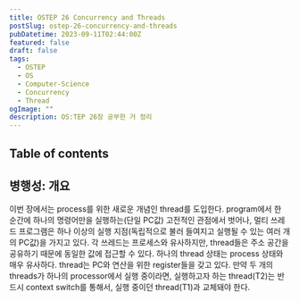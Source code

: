 ```yaml
---
title: OSTEP 26 Concurrency and Threads
postSlug: ostep-26-concurrency-and-threads
pubDatetime: 2023-09-11T02:44:00Z
featured: false
draft: false
tags:
  - OSTEP
  - OS
  - Computer-Science
  - Concurrency
  - Thread
ogImage: ""
description: OS:TEP 26장 공부한 거 정리
---
```


## Table of contents

## 병행성: 개요

이번 장에서는 process를 위한 새로운 개념인 thread를 도입한다.
program에서 한 순간에 하나의 명령어만을 실행하는(단일 PC값) 고전적인 관점에서 벗어나, 멀티 쓰레드 프로그램은 하나 이상의 실행 지점(독립적으로 불러 들여지고 실행될 수 있는 여러 개의 PC값)을 가지고 있다.
각 쓰레드는 프로세스와 유사하지만, thread들은 주소 공간을 공유하기 때문에 동일한 값에 접근할 수 있다.
하나의 thread 상태는 process 상태와 매우 유사하다. thread는 PC와 연산을 위한 register들을 갖고 있다.
만약 두 개의 threads가 하나의 processor에서 실행 중이라면, 실행하고자 하는 thread(T2)는 반드시 context switch를 통해서, 실행 중이던 thread(T1)과 교체돼야 한다.
